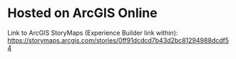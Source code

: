 # Hosted on ArcGIS Online

Link to ArcGIS StoryMaps (Experience Builder link within): https://storymaps.arcgis.com/stories/0ff91dcdcd7b43d2bc81294988dcdf54
